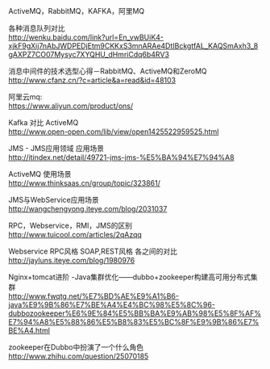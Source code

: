 ActiveMQ，RabbitMQ，KAFKA，阿里MQ

各种消息队列对比 <br/>
http://wenku.baidu.com/link?url=En_vwBUiK4-xjkF9gXij7nAbJWDPEDjEtm9CKKxS3mnARAe4DtIBckgtfAL_KAQSmAxh3_8gAXPZ7CO07Mysyc7XYQHU_dHmriCdq6b4RV3

消息中间件的技术选型心得－RabbitMQ、ActiveMQ和ZeroMQ <br/>
http://www.cfanz.cn/?c=article&a=read&id=48103

阿里云mq: <br/>
https://www.aliyun.com/product/ons/

Kafka 对比 ActiveMQ <br/>
http://www.open-open.com/lib/view/open1425522959525.html

JMS - JMS​应​用​领​域 应用场景 <br/>
http://itindex.net/detail/49721-jms-jms-%E5%BA%94%E7%94%A8

ActiveMQ 使用场景 <br/>
http://www.thinksaas.cn/group/topic/323861/

JMS与WebService应用场景 <br/>
http://wangchengyong.iteye.com/blog/2031037

RPC，Webservice，RMI，JMS的区别 <br/>
http://www.tuicool.com/articles/2qAzqq

Webservice RPC风格 SOAP,REST风格 各之间的对比<br/>
http://jayluns.iteye.com/blog/1980976

Nginx+tomcat进阶 -Java集群优化——dubbo+zookeeper构建高可用分布式集群<br/>
http://www.fwqtg.net/%E7%BD%AE%E9%A1%B6-java%E9%9B%86%E7%BE%A4%E4%BC%98%E5%8C%96-dubbozookeeper%E6%9E%84%E5%BB%BA%E9%AB%98%E5%8F%AF%E7%94%A8%E5%88%86%E5%B8%83%E5%BC%8F%E9%9B%86%E7%BE%A4.html

zookeeper在Dubbo中扮演了一个什么角色<br/>
http://www.zhihu.com/question/25070185
